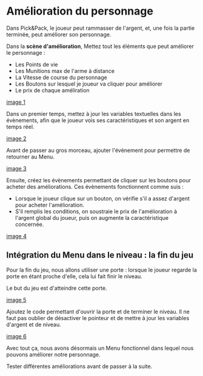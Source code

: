 # Amélioration du personnage

Dans Pick&Pack, le joueur peut rammasser de l'argent, et, une fois la partie terminée, peut améliorer son personnage.

Dans la **scène d'amélioration**, Mettez tout les éléments que peut améliorer le personnage : 
  - Les Points de vie
  - Les Munitions max de l'arme à distance
  - La Vitesse de course du personnage
  - Les Boutons sur lesquel je joueur va cliquer pour améliorer
  - Le prix de chaque améliration

[image 1]()

Dans un premier temps, mettez à jour les variables textuelles dans les évènements, afin que le joueur vois ses caractéristiques et son argent en temps réel.

[image 2]()

Avant de passer au gros morceau, ajouter l'évènement pour permettre de retourner au Menu.

[image 3]()

Ensuite, créez les évènements permettant de cliquer sur les boutons pour acheter des améliorations. Ces évènements fonctionnent comme suis : 
  - Lorsque le joueur clique sur un bouton, on vérifie s'il a assez d'argent pour acheter l'amélioration.
  - S'il remplis les conditions, on soustraie le prix de l'amélioration à l'argent global du joueur, puis on augmente la caractéristique concernée.

[image 4]()

## Intégration du Menu dans le niveau : la fin du jeu

Pour la fin du jeu, nous allons utiliser une porte : lorsque le joueur regarde la porte en étant proche d'elle, cela lui fait finir le niveau. 

Le but du jeu est d'atteindre cette porte. 

[image 5]()

Ajoutez le code permettant d'ouvrir la porte et de terminer le niveau. Il ne faut pas oublier de désactiver le pointeur et de mettre à jour les variables d'argent et de niveau.

[image 6]()

Avec tout ça, nous avons désormais un Menu fonctionnel dans lequel nous pouvons améliorer notre personnage. 

Tester différentes améliorations avant de passer à la suite. 



